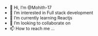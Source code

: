 - 👋 Hi, I’m @Mohith-17
- 👀 I’m interested in Full stack development
- 🌱 I’m currently learning Reactjs
- 💞️ I’m looking to collaborate on 
- 📫 How to reach me ...

<!---
Mohith-17/Mohith-17 is a ✨ special ✨ repository because its `README.md` (this file) appears on your GitHub profile.
You can click the Preview link to take a look at your changes.
--->

